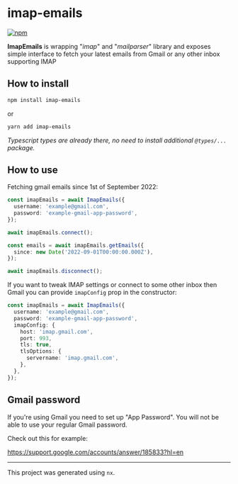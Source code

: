 # imap-emails

[![npm](https://img.shields.io/npm/v/imap-emails)](https://www.npmjs.com/package/imap-emails)

**ImapEmails** is wrapping "_imap_" and "_mailparser_" library and exposes simple interface to fetch your latest emails from Gmail or any other inbox supporting IMAP

## How to install

```bash
npm install imap-emails
```

or

```bash
yarn add imap-emails
```

_Typescript types are already there, no need to install additional `@types/...` package._

## How to use

Fetching gmail emails since 1st of September 2022:

```typescript
const imapEmails = await ImapEmails({
  username: 'example@gmail.com',
  password: 'example-gmail-app-password',
});

await imapEmails.connect();

const emails = await imapEmails.getEmails({
  since: new Date('2022-09-01T00:00:00.000Z'),
});

await imapEmails.disconnect();
```

If you want to tweak IMAP settings or connect to some other inbox then Gmail you can provide `imapConfig` prop in the constructor:

```typescript
const imapEmails = await ImapEmails({
  username: 'example@gmail.com',
  password: 'example-gmail-app-password',
  imapConfig: {
    host: 'imap.gmail.com',
    port: 993,
    tls: true,
    tlsOptions: {
      servername: 'imap.gmail.com',
    },
  },
});
```

## Gmail password

If you're using Gmail you need to set up "App Password". You will not be able to use your regular Gmail password.

Check out this for example:

https://support.google.com/accounts/answer/185833?hl=en

---

This project was generated using `nx`.
